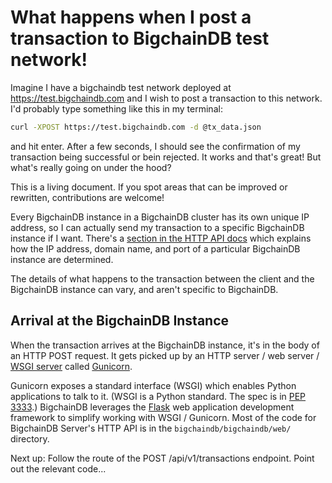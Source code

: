 # What happens when I post a transaction to BigchainDB test network!

Imagine I have a bigchaindb test network deployed at https://test.bigchaindb.com and I wish to post a transaction to this network.
I'd probably type something like this in my terminal:

```bash
curl -XPOST https://test.bigchaindb.com -d @tx_data.json
```

and hit enter. After a few seconds, I should see the confirmation of my transaction being successful or bein rejected. It works and that's great! But what's really going on under the hood?

This is a living document. If you spot areas that can be improved or rewritten, contributions are welcome!

Every BigchainDB instance in a BigchainDB cluster has its own unique IP address, so I can actually send my transaction to a specific BigchainDB instance if I want.
There's a [section in the HTTP API docs](https://docs.bigchaindb.com/projects/server/en/latest/http-client-server-api.html#determining-the-api-root-url) which explains how the IP address, domain name, and port of a particular BigchainDB instance are determined.

The details of what happens to the transaction between the client and the BigchainDB instance can vary, and aren't specific to BigchainDB.

## Arrival at the BigchainDB Instance

When the transaction arrives at the BigchainDB instance, it's in the body of an HTTP POST request. It gets picked up by an HTTP server / web server / [WSGI server]((https://www.fullstackpython.com/wsgi-servers.html)) called [Gunicorn](http://gunicorn.org/).

Gunicorn exposes a standard interface (WSGI) which enables Python applications to talk to it.
(WSGI is a Python standard. The spec is in [PEP 3333](https://www.python.org/dev/peps/pep-3333/).)
BigchainDB leverages the [Flask](http://flask.pocoo.org/) web application development framework
to simplify working with WSGI / Gunicorn.
Most of the code for BigchainDB Server's HTTP API is in the
`bigchaindb/bigchaindb/web/` directory.

Next up: Follow the route of the POST /api/v1/transactions endpoint. Point out the relevant code...


